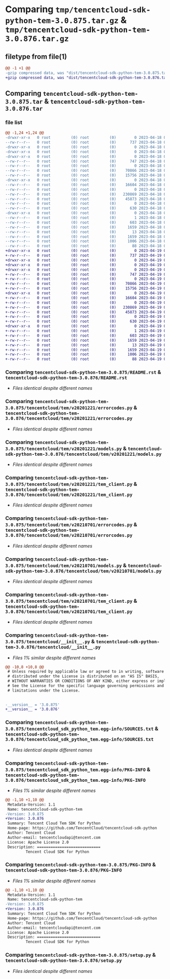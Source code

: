 # Comparing `tmp/tencentcloud-sdk-python-tem-3.0.875.tar.gz` & `tmp/tencentcloud-sdk-python-tem-3.0.876.tar.gz`

## filetype from file(1)

```diff
@@ -1 +1 @@
-gzip compressed data, was "dist/tencentcloud-sdk-python-tem-3.0.875.tar", last modified: Tue Apr 18 00:58:29 2023, max compression
+gzip compressed data, was "dist/tencentcloud-sdk-python-tem-3.0.876.tar", last modified: Wed Apr 19 00:39:43 2023, max compression
```

## Comparing `tencentcloud-sdk-python-tem-3.0.875.tar` & `tencentcloud-sdk-python-tem-3.0.876.tar`

### file list

```diff
@@ -1,24 +1,24 @@
-drwxr-xr-x   0 root         (0) root         (0)        0 2023-04-18 00:58:29.000000 tencentcloud-sdk-python-tem-3.0.875/
--rw-r--r--   0 root         (0) root         (0)      737 2023-04-18 00:58:29.000000 tencentcloud-sdk-python-tem-3.0.875/README.rst
-drwxr-xr-x   0 root         (0) root         (0)        0 2023-04-18 00:58:29.000000 tencentcloud-sdk-python-tem-3.0.875/tencentcloud/
-drwxr-xr-x   0 root         (0) root         (0)        0 2023-04-18 00:58:29.000000 tencentcloud-sdk-python-tem-3.0.875/tencentcloud/tem/
-drwxr-xr-x   0 root         (0) root         (0)        0 2023-04-18 00:58:29.000000 tencentcloud-sdk-python-tem-3.0.875/tencentcloud/tem/v20201221/
--rw-r--r--   0 root         (0) root         (0)      747 2023-04-18 00:58:29.000000 tencentcloud-sdk-python-tem-3.0.875/tencentcloud/tem/v20201221/errorcodes.py
--rw-r--r--   0 root         (0) root         (0)        0 2023-04-18 00:58:29.000000 tencentcloud-sdk-python-tem-3.0.875/tencentcloud/tem/v20201221/__init__.py
--rw-r--r--   0 root         (0) root         (0)    70866 2023-04-18 00:58:29.000000 tencentcloud-sdk-python-tem-3.0.875/tencentcloud/tem/v20201221/models.py
--rw-r--r--   0 root         (0) root         (0)    15756 2023-04-18 00:58:29.000000 tencentcloud-sdk-python-tem-3.0.875/tencentcloud/tem/v20201221/tem_client.py
-drwxr-xr-x   0 root         (0) root         (0)        0 2023-04-18 00:58:29.000000 tencentcloud-sdk-python-tem-3.0.875/tencentcloud/tem/v20210701/
--rw-r--r--   0 root         (0) root         (0)    16604 2023-04-18 00:58:29.000000 tencentcloud-sdk-python-tem-3.0.875/tencentcloud/tem/v20210701/errorcodes.py
--rw-r--r--   0 root         (0) root         (0)        0 2023-04-18 00:58:29.000000 tencentcloud-sdk-python-tem-3.0.875/tencentcloud/tem/v20210701/__init__.py
--rw-r--r--   0 root         (0) root         (0)   230869 2023-04-18 00:58:29.000000 tencentcloud-sdk-python-tem-3.0.875/tencentcloud/tem/v20210701/models.py
--rw-r--r--   0 root         (0) root         (0)    45873 2023-04-18 00:58:29.000000 tencentcloud-sdk-python-tem-3.0.875/tencentcloud/tem/v20210701/tem_client.py
--rw-r--r--   0 root         (0) root         (0)        0 2023-04-18 00:58:29.000000 tencentcloud-sdk-python-tem-3.0.875/tencentcloud/tem/__init__.py
--rw-r--r--   0 root         (0) root         (0)      630 2023-04-18 00:58:29.000000 tencentcloud-sdk-python-tem-3.0.875/tencentcloud/__init__.py
-drwxr-xr-x   0 root         (0) root         (0)        0 2023-04-18 00:58:29.000000 tencentcloud-sdk-python-tem-3.0.875/tencentcloud_sdk_python_tem.egg-info/
--rw-r--r--   0 root         (0) root         (0)        1 2023-04-18 00:58:29.000000 tencentcloud-sdk-python-tem-3.0.875/tencentcloud_sdk_python_tem.egg-info/dependency_links.txt
--rw-r--r--   0 root         (0) root         (0)      603 2023-04-18 00:58:29.000000 tencentcloud-sdk-python-tem-3.0.875/tencentcloud_sdk_python_tem.egg-info/SOURCES.txt
--rw-r--r--   0 root         (0) root         (0)     1659 2023-04-18 00:58:29.000000 tencentcloud-sdk-python-tem-3.0.875/tencentcloud_sdk_python_tem.egg-info/PKG-INFO
--rw-r--r--   0 root         (0) root         (0)       13 2023-04-18 00:58:29.000000 tencentcloud-sdk-python-tem-3.0.875/tencentcloud_sdk_python_tem.egg-info/top_level.txt
--rw-r--r--   0 root         (0) root         (0)     1659 2023-04-18 00:58:29.000000 tencentcloud-sdk-python-tem-3.0.875/PKG-INFO
--rw-r--r--   0 root         (0) root         (0)     1006 2023-04-18 00:58:29.000000 tencentcloud-sdk-python-tem-3.0.875/setup.py
--rw-r--r--   0 root         (0) root         (0)       88 2023-04-18 00:58:29.000000 tencentcloud-sdk-python-tem-3.0.875/setup.cfg
+drwxr-xr-x   0 root         (0) root         (0)        0 2023-04-19 00:39:43.000000 tencentcloud-sdk-python-tem-3.0.876/
+-rw-r--r--   0 root         (0) root         (0)      737 2023-04-19 00:39:43.000000 tencentcloud-sdk-python-tem-3.0.876/README.rst
+drwxr-xr-x   0 root         (0) root         (0)        0 2023-04-19 00:39:43.000000 tencentcloud-sdk-python-tem-3.0.876/tencentcloud/
+drwxr-xr-x   0 root         (0) root         (0)        0 2023-04-19 00:39:43.000000 tencentcloud-sdk-python-tem-3.0.876/tencentcloud/tem/
+drwxr-xr-x   0 root         (0) root         (0)        0 2023-04-19 00:39:43.000000 tencentcloud-sdk-python-tem-3.0.876/tencentcloud/tem/v20201221/
+-rw-r--r--   0 root         (0) root         (0)      747 2023-04-19 00:39:43.000000 tencentcloud-sdk-python-tem-3.0.876/tencentcloud/tem/v20201221/errorcodes.py
+-rw-r--r--   0 root         (0) root         (0)        0 2023-04-19 00:39:43.000000 tencentcloud-sdk-python-tem-3.0.876/tencentcloud/tem/v20201221/__init__.py
+-rw-r--r--   0 root         (0) root         (0)    70866 2023-04-19 00:39:43.000000 tencentcloud-sdk-python-tem-3.0.876/tencentcloud/tem/v20201221/models.py
+-rw-r--r--   0 root         (0) root         (0)    15756 2023-04-19 00:39:43.000000 tencentcloud-sdk-python-tem-3.0.876/tencentcloud/tem/v20201221/tem_client.py
+drwxr-xr-x   0 root         (0) root         (0)        0 2023-04-19 00:39:43.000000 tencentcloud-sdk-python-tem-3.0.876/tencentcloud/tem/v20210701/
+-rw-r--r--   0 root         (0) root         (0)    16604 2023-04-19 00:39:43.000000 tencentcloud-sdk-python-tem-3.0.876/tencentcloud/tem/v20210701/errorcodes.py
+-rw-r--r--   0 root         (0) root         (0)        0 2023-04-19 00:39:43.000000 tencentcloud-sdk-python-tem-3.0.876/tencentcloud/tem/v20210701/__init__.py
+-rw-r--r--   0 root         (0) root         (0)   230869 2023-04-19 00:39:43.000000 tencentcloud-sdk-python-tem-3.0.876/tencentcloud/tem/v20210701/models.py
+-rw-r--r--   0 root         (0) root         (0)    45873 2023-04-19 00:39:43.000000 tencentcloud-sdk-python-tem-3.0.876/tencentcloud/tem/v20210701/tem_client.py
+-rw-r--r--   0 root         (0) root         (0)        0 2023-04-19 00:39:43.000000 tencentcloud-sdk-python-tem-3.0.876/tencentcloud/tem/__init__.py
+-rw-r--r--   0 root         (0) root         (0)      630 2023-04-19 00:39:43.000000 tencentcloud-sdk-python-tem-3.0.876/tencentcloud/__init__.py
+drwxr-xr-x   0 root         (0) root         (0)        0 2023-04-19 00:39:43.000000 tencentcloud-sdk-python-tem-3.0.876/tencentcloud_sdk_python_tem.egg-info/
+-rw-r--r--   0 root         (0) root         (0)        1 2023-04-19 00:39:43.000000 tencentcloud-sdk-python-tem-3.0.876/tencentcloud_sdk_python_tem.egg-info/dependency_links.txt
+-rw-r--r--   0 root         (0) root         (0)      603 2023-04-19 00:39:43.000000 tencentcloud-sdk-python-tem-3.0.876/tencentcloud_sdk_python_tem.egg-info/SOURCES.txt
+-rw-r--r--   0 root         (0) root         (0)     1659 2023-04-19 00:39:43.000000 tencentcloud-sdk-python-tem-3.0.876/tencentcloud_sdk_python_tem.egg-info/PKG-INFO
+-rw-r--r--   0 root         (0) root         (0)       13 2023-04-19 00:39:43.000000 tencentcloud-sdk-python-tem-3.0.876/tencentcloud_sdk_python_tem.egg-info/top_level.txt
+-rw-r--r--   0 root         (0) root         (0)     1659 2023-04-19 00:39:43.000000 tencentcloud-sdk-python-tem-3.0.876/PKG-INFO
+-rw-r--r--   0 root         (0) root         (0)     1006 2023-04-19 00:39:43.000000 tencentcloud-sdk-python-tem-3.0.876/setup.py
+-rw-r--r--   0 root         (0) root         (0)       88 2023-04-19 00:39:43.000000 tencentcloud-sdk-python-tem-3.0.876/setup.cfg
```

### Comparing `tencentcloud-sdk-python-tem-3.0.875/README.rst` & `tencentcloud-sdk-python-tem-3.0.876/README.rst`

 * *Files identical despite different names*

### Comparing `tencentcloud-sdk-python-tem-3.0.875/tencentcloud/tem/v20201221/errorcodes.py` & `tencentcloud-sdk-python-tem-3.0.876/tencentcloud/tem/v20201221/errorcodes.py`

 * *Files identical despite different names*

### Comparing `tencentcloud-sdk-python-tem-3.0.875/tencentcloud/tem/v20201221/models.py` & `tencentcloud-sdk-python-tem-3.0.876/tencentcloud/tem/v20201221/models.py`

 * *Files identical despite different names*

### Comparing `tencentcloud-sdk-python-tem-3.0.875/tencentcloud/tem/v20201221/tem_client.py` & `tencentcloud-sdk-python-tem-3.0.876/tencentcloud/tem/v20201221/tem_client.py`

 * *Files identical despite different names*

### Comparing `tencentcloud-sdk-python-tem-3.0.875/tencentcloud/tem/v20210701/errorcodes.py` & `tencentcloud-sdk-python-tem-3.0.876/tencentcloud/tem/v20210701/errorcodes.py`

 * *Files identical despite different names*

### Comparing `tencentcloud-sdk-python-tem-3.0.875/tencentcloud/tem/v20210701/models.py` & `tencentcloud-sdk-python-tem-3.0.876/tencentcloud/tem/v20210701/models.py`

 * *Files identical despite different names*

### Comparing `tencentcloud-sdk-python-tem-3.0.875/tencentcloud/tem/v20210701/tem_client.py` & `tencentcloud-sdk-python-tem-3.0.876/tencentcloud/tem/v20210701/tem_client.py`

 * *Files identical despite different names*

### Comparing `tencentcloud-sdk-python-tem-3.0.875/tencentcloud/__init__.py` & `tencentcloud-sdk-python-tem-3.0.876/tencentcloud/__init__.py`

 * *Files 1% similar despite different names*

```diff
@@ -10,8 +10,8 @@
 # Unless required by applicable law or agreed to in writing, software
 # distributed under the License is distributed on an "AS IS" BASIS,
 # WITHOUT WARRANTIES OR CONDITIONS OF ANY KIND, either express or implied.
 # See the License for the specific language governing permissions and
 # limitations under the License.
 
 
-__version__ = '3.0.875'
+__version__ = '3.0.876'
```

### Comparing `tencentcloud-sdk-python-tem-3.0.875/tencentcloud_sdk_python_tem.egg-info/SOURCES.txt` & `tencentcloud-sdk-python-tem-3.0.876/tencentcloud_sdk_python_tem.egg-info/SOURCES.txt`

 * *Files identical despite different names*

### Comparing `tencentcloud-sdk-python-tem-3.0.875/tencentcloud_sdk_python_tem.egg-info/PKG-INFO` & `tencentcloud-sdk-python-tem-3.0.876/tencentcloud_sdk_python_tem.egg-info/PKG-INFO`

 * *Files 1% similar despite different names*

```diff
@@ -1,10 +1,10 @@
 Metadata-Version: 1.1
 Name: tencentcloud-sdk-python-tem
-Version: 3.0.875
+Version: 3.0.876
 Summary: Tencent Cloud Tem SDK for Python
 Home-page: https://github.com/TencentCloud/tencentcloud-sdk-python
 Author: Tencent Cloud
 Author-email: tencentcloudapi@tencent.com
 License: Apache License 2.0
 Description: ============================
         Tencent Cloud SDK for Python
```

### Comparing `tencentcloud-sdk-python-tem-3.0.875/PKG-INFO` & `tencentcloud-sdk-python-tem-3.0.876/PKG-INFO`

 * *Files 1% similar despite different names*

```diff
@@ -1,10 +1,10 @@
 Metadata-Version: 1.1
 Name: tencentcloud-sdk-python-tem
-Version: 3.0.875
+Version: 3.0.876
 Summary: Tencent Cloud Tem SDK for Python
 Home-page: https://github.com/TencentCloud/tencentcloud-sdk-python
 Author: Tencent Cloud
 Author-email: tencentcloudapi@tencent.com
 License: Apache License 2.0
 Description: ============================
         Tencent Cloud SDK for Python
```

### Comparing `tencentcloud-sdk-python-tem-3.0.875/setup.py` & `tencentcloud-sdk-python-tem-3.0.876/setup.py`

 * *Files identical despite different names*

